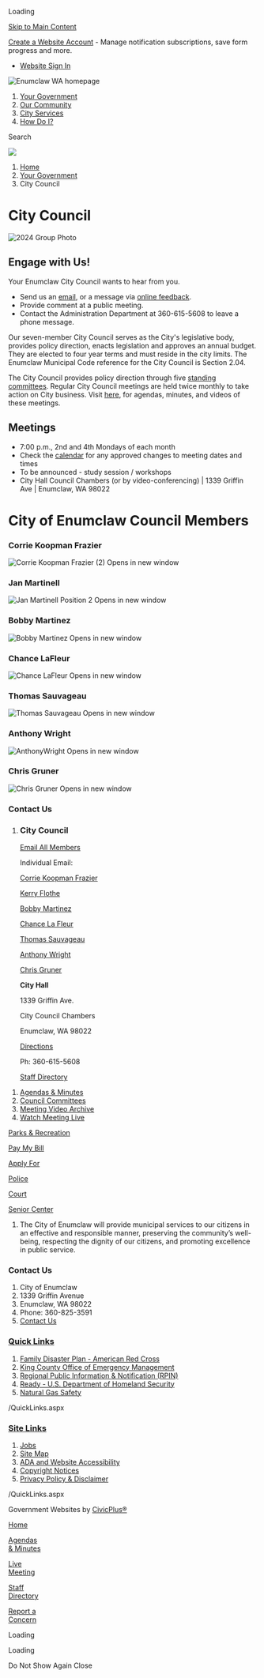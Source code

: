 Loading

[Skip to Main Content](https://www.cityofenumclaw.net/131/City-Council/)

[Create a Website Account](https://www.cityofenumclaw.net/MyAccount/ProfileCreate) - Manage notification subscriptions, save form progress and more.   

- [Website Sign In](https://www.cityofenumclaw.net/MyAccount)

![Enumclaw WA homepage](https://www.cityofenumclaw.net/ImageRepository/Document?documentID=8646)

1. [Your Government](https://www.cityofenumclaw.net/27/Your-Government)
2. [Our Community](https://www.cityofenumclaw.net/31/Our-Community)
3. [City Services](https://www.cityofenumclaw.net/101/City-Services)
4. [How Do I?](https://www.cityofenumclaw.net/9/How-Do-I)

Search

![](https://www.cityofenumclaw.net/ImageRepository/Document?documentID=8650)

1. [Home](https://www.cityofenumclaw.net)
2. [Your Government](https://www.cityofenumclaw.net/27/Your-Government)
3. City Council

# City Council

![2024 Group Photo](https://www.cityofenumclaw.net/ImageRepository/Document?documentID=9425 "2024 Group Photo")

## Engage with Us!

Your Enumclaw City Council wants to hear from you.

- Send us an [email](mailto:_councilmembers@ci.enumclaw.wa.us), or a message via [online feedback](https://cityofenumclaw.net/133/Report-A-Concern).
- Provide comment at a public meeting.
- Contact the Administration Department at 360-615-5608 to leave a phone message.

Our seven-member City Council serves as the City's legislative body, provides policy direction, enacts legislation and approves an annual budget. They are elected to four year terms and must reside in the city limits. The Enumclaw Municipal Code reference for the City Council is Section 2.04.

The City Council provides policy direction through five [standing committees](https://www.cityofenumclaw.net/134/Council-Committees). Regular City Council meetings are held twice monthly to take action on City business. Visit [here](https://www.cityofenumclaw.net/AgendaCenter/Search/?term=&CIDs=1), for agendas, minutes, and videos of these meetings.

## Meetings

- 7:00 p.m., 2nd and 4th Mondays of each month
- Check the [calendar](https://www.cityofenumclaw.net/calendar.aspx) for any approved changes to meeting dates and times
- To be announced - study session / workshops
- City Hall Council Chambers (or by video-conferencing) | 1339 Griffin Ave | Enumclaw, WA 98022

# City of Enumclaw Council Members

### Corrie Koopman Frazier

![Corrie Koopman Frazier (2) Opens in new window](https://www.cityofenumclaw.net/ImageRepository/Document?documentID=9424 "Corrie Koopman Frazier (2)")

### Jan Martinell

![Jan Martinell Position 2 Opens in new window](https://www.cityofenumclaw.net/ImageRepository/Document?documentID=9391 "Jan Martinell Position 2")

### Bobby Martinez

![Bobby Martinez Opens in new window](https://www.cityofenumclaw.net/ImageRepository/Document?documentID=9426 "Bobby Martinez")

### Chance LaFleur

![Chance LaFleur Opens in new window](https://www.cityofenumclaw.net/ImageRepository/Document?documentID=8839 "Chance LaFleur")

### Thomas Sauvageau

![Thomas Sauvageau Opens in new window](https://www.cityofenumclaw.net/ImageRepository/Document?documentID=8837 "Thomas Sauvageau")

### Anthony Wright

![AnthonyWright Opens in new window](https://www.cityofenumclaw.net/ImageRepository/Document?documentID=8856 "AnthonyWright")

### Chris Gruner

![Chris Gruner Opens in new window](https://www.cityofenumclaw.net/ImageRepository/Document?documentID=8838 "Chris Gruner")

### Contact Us

1. ### City Council
   
   [Email All Members](mailto:_CouncilMembers@ci.enumclaw.wa.us)
   
   Individual Email:
   
   [Corrie Koopman Frazier](mailto:ckoopman@ci.enumclaw.wa.us)
   
   [Kerry Flothe](mailto:kflothe@ci.enumclaw.wa.us)
   
   [Bobby Martinez](mailto:bmartinez@ci.enumclaw.wa.us)
   
   [Chance La Fleur](mailto:clafleur@ci.enumclaw.wa.us)
   
   [Thomas Sauvageau](mailto:tsauvageau@ci.enumclaw.wa.us)
   
   [Anthony Wright](mailto:awright@ci.enumclaw.wa.us "Anthony Wright")
   
   [Chris Gruner](mailto:cgruner@ci.enumclaw.wa.us)
   
   **City Hall**
   
   1339 Griffin Ave.
   
   City Council Chambers
   
   Enumclaw, WA 98022
   
   [Directions](https://www.bing.com/maps/explore/)
   
   Ph: 360-615-5608
   
   [Staff Directory](https://www.cityofenumclaw.net/Directory.aspx?DID=4)

<!--THE END-->

1. [Agendas &amp; Minutes](https://www.cityofenumclaw.net/AgendaCenter/Search/?term=&CIDs=1)
2. [Council Committees](https://www.cityofenumclaw.net/134/Council-Committees)
3. [Meeting Video Archive](https://www.cityofenumclaw.net/AgendaCenter/Search/?term=&CIDs=1)
4. [Watch Meeting Live](https://cityofenumclaw.net/248/Live-Stream)

[Parks &amp; Recreation](https://www.cityofenumclaw.net/229/Parks-Recreation-Cultural-Services)

[Pay My Bill](https://www.cityofenumclaw.net/509/Pay-My-Bill)

[Apply For](https://www.cityofenumclaw.net/313/Apply)

[Police](https://www.cityofenumclaw.net/149/Police)

[Court](https://www.cityofenumclaw.net/182/Court)

[Senior Center](https://www.cityofenumclaw.net/177/Senior-Center)

<!--THE END-->

1. The City of Enumclaw will provide municipal services to our citizens in an effective and responsible manner, preserving the community’s well-being, respecting the dignity of our citizens, and promoting excellence in public service.

### Contact Us

1. City of Enumclaw
2. 1339 Griffin Avenue
3. Enumclaw, WA 98022
4. Phone: 360-825-3591
5. [Contact Us](https://www.cityofenumclaw.net)

### [Quick Links](https://www.cityofenumclaw.net/QuickLinks.aspx?CID=34%2C44)

1. [Family Disaster Plan - American Red Cross](https://www.redcross.org/prepare/location/home-family)
2. [King County Office of Emergency Management](https://www.kingcounty.gov/safety/prepare.aspx)
3. [Regional Public Information &amp; Notification (RPIN)](https://kingcounty.gov/RPIN)
4. [Ready - U.S. Department of Homeland Security](https://www.ready.gov)
5. [Natural Gas Safety](https://www.cityofenumclaw.net/136/Natural-Gas-Safety)

/QuickLinks.aspx

### [Site Links](https://www.cityofenumclaw.net/QuickLinks.aspx?CID=51)

1. [Jobs](https://www.cityofenumclaw.net/Jobs.aspx)
2. [Site Map](https://www.cityofenumclaw.net/sitemap.aspx)
3. [ADA and Website Accessibility](https://www.cityofenumclaw.net/498/ADA-and-Website-Accessibility)
4. [Copyright Notices](https://www.cityofenumclaw.net/site/copyright)
5. [Privacy Policy &amp; Disclaimer](https://www.cityofenumclaw.net/124/Privacy-Policy)

/QuickLinks.aspx

Government Websites by [CivicPlus®](https://connect.civicplus.com/referral)

[Home](https://www.cityofenumclaw.net)

[Agendas  
&amp; Minutes](https://www.cityofenumclaw.net/371/Agendas-Minutes)

[Live  
Meeting](https://cityofenumclaw.net/248/Live-Stream)

[Staff  
Directory](https://www.cityofenumclaw.net/directory.aspx)

[Report a  
Concern](https://www.cityofenumclaw.net/133/Feedback)

Loading

Loading

Do Not Show Again Close